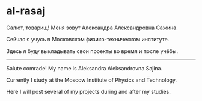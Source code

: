 # al-rasaj
Салют, товарищ! 
Меня зовут Александра Александровна Сажина. 

Сейчас я учусь в Московском физико-техническом институте. 

Здесь я буду выкладывать свои проекты во время и после учёбы.

---
Salute comrade! 
My name is Aleksandra Aleksandrovna Sajina. 

Currently I study at the Moscow Institute of Physics and Technology. 

Here I will post several of my projects during and after my studies.


